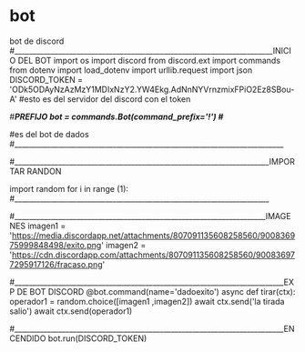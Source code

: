 # bot
bot de discord
#_______________________________________________________________________INICIO DEL BOT
import os
import discord
from discord.ext import commands
from dotenv import load_dotenv
import urllib.request
import json
DISCORD_TOKEN = 'ODk5ODAyNzAzMzY1MDIxNzY2.YW4Ekg.AdNnNYVrnzmixFPiO2Ez8SBou-A'
#esto es del servidor del discord con el token

#_______________________________________________________________________PREFIJO
bot = commands.Bot(command_prefix='!')
#_______________________________________________________________________

  

#es del bot de dados
#__________________________________________________________________________

#______________________________________________________________________IMPORTAR RANDON

import random
for i in range (1):
#______________________________________________________________________

#_____________________________________________________________________IMAGENES
    imagen1 = 'https://media.discordapp.net/attachments/807091135608258560/900836975999848498/exito.png'
    imagen2 = 'https://cdn.discordapp.com/attachments/807091135608258560/900836977295917126/fracaso.png'

#__________________________________________________________________________EXP DE BOT DISCORD
    @bot.command(name='dadoexito')
    async def tirar(ctx):
     operador1 = random.choice([imagen1 ,imagen2])
     await ctx.send('la tirada salio')
     await ctx.send(operador1)
        

#__________________________________________________________________________ENCENDIDO
bot.run(DISCORD_TOKEN) 

